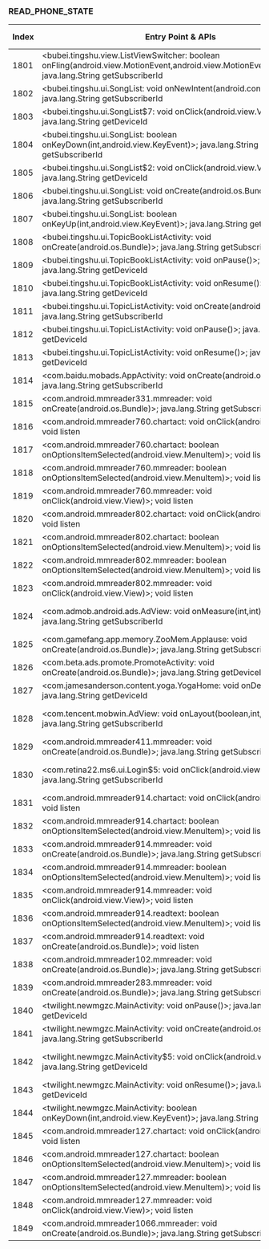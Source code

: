 ### READ_PHONE_STATE
| Index | Entry Point & APIs | Screen shot | Resource id | Label |
| ------------- | ------------- | ------------- |-------------|-------------|
| 1801 | <bubei.tingshu.view.ListViewSwitcher: boolean onFling(android.view.MotionEvent,android.view.MotionEvent,float,float)>; java.lang.String getSubscriberId | ![](D:\COSMOS\output\py\Drebin\VirusShare_Android_20130506\VirusShare_42e74c59a013383d09dbe74eedbf7a13\bubei.tingshu.ui.SongList.png) | {'2131165332': <sensitive_component.SensitiveComponent.SensitiveView object at 0x000001C6AD7B0940>} | |
| 1802 | <bubei.tingshu.ui.SongList: void onNewIntent(android.content.Intent)>; java.lang.String getSubscriberId | ![](D:\COSMOS\output\py\Drebin\VirusShare_Android_20130506\VirusShare_42e74c59a013383d09dbe74eedbf7a13\bubei.tingshu.ui.SongList.png) |  | |
| 1803 | <bubei.tingshu.ui.SongList$7: void onClick(android.view.View)>; java.lang.String getDeviceId | ![](D:\COSMOS\output\py\Drebin\VirusShare_Android_20130506\VirusShare_42e74c59a013383d09dbe74eedbf7a13\bubei.tingshu.ui.SongList.png) |  | |
| 1804 | <bubei.tingshu.ui.SongList: boolean onKeyDown(int,android.view.KeyEvent)>; java.lang.String getSubscriberId | ![](D:\COSMOS\output\py\Drebin\VirusShare_Android_20130506\VirusShare_42e74c59a013383d09dbe74eedbf7a13\bubei.tingshu.ui.SongList.png) |  | |
| 1805 | <bubei.tingshu.ui.SongList$2: void onClick(android.view.View)>; java.lang.String getDeviceId | ![](D:\COSMOS\output\py\Drebin\VirusShare_Android_20130506\VirusShare_42e74c59a013383d09dbe74eedbf7a13\bubei.tingshu.ui.SongList.png) |  | |
| 1806 | <bubei.tingshu.ui.SongList: void onCreate(android.os.Bundle)>; java.lang.String getSubscriberId | ![](D:\COSMOS\output\py\Drebin\VirusShare_Android_20130506\VirusShare_42e74c59a013383d09dbe74eedbf7a13\bubei.tingshu.ui.SongList.png) |  | |
| 1807 | <bubei.tingshu.ui.SongList: boolean onKeyUp(int,android.view.KeyEvent)>; java.lang.String getSubscriberId | ![](D:\COSMOS\output\py\Drebin\VirusShare_Android_20130506\VirusShare_42e74c59a013383d09dbe74eedbf7a13\bubei.tingshu.ui.SongList.png) |  | |
| 1808 | <bubei.tingshu.ui.TopicBookListActivity: void onCreate(android.os.Bundle)>; java.lang.String getSubscriberId | ![](D:\COSMOS\output\py\Drebin\VirusShare_Android_20130506\VirusShare_42e74c59a013383d09dbe74eedbf7a13\bubei.tingshu.ui.TopicBookListActivity.png) |  | |
| 1809 | <bubei.tingshu.ui.TopicBookListActivity: void onPause()>; java.lang.String getDeviceId | ![](D:\COSMOS\output\py\Drebin\VirusShare_Android_20130506\VirusShare_42e74c59a013383d09dbe74eedbf7a13\bubei.tingshu.ui.TopicBookListActivity.png) |  | |
| 1810 | <bubei.tingshu.ui.TopicBookListActivity: void onResume()>; java.lang.String getDeviceId | ![](D:\COSMOS\output\py\Drebin\VirusShare_Android_20130506\VirusShare_42e74c59a013383d09dbe74eedbf7a13\bubei.tingshu.ui.TopicBookListActivity.png) |  | |
| 1811 | <bubei.tingshu.ui.TopicListActivity: void onCreate(android.os.Bundle)>; java.lang.String getSubscriberId | ![](D:\COSMOS\output\py\Drebin\VirusShare_Android_20130506\VirusShare_42e74c59a013383d09dbe74eedbf7a13\bubei.tingshu.ui.TopicListActivity.png) |  | |
| 1812 | <bubei.tingshu.ui.TopicListActivity: void onPause()>; java.lang.String getDeviceId | ![](D:\COSMOS\output\py\Drebin\VirusShare_Android_20130506\VirusShare_42e74c59a013383d09dbe74eedbf7a13\bubei.tingshu.ui.TopicListActivity.png) |  | |
| 1813 | <bubei.tingshu.ui.TopicListActivity: void onResume()>; java.lang.String getDeviceId | ![](D:\COSMOS\output\py\Drebin\VirusShare_Android_20130506\VirusShare_42e74c59a013383d09dbe74eedbf7a13\bubei.tingshu.ui.TopicListActivity.png) |  | |
| 1814 | <com.baidu.mobads.AppActivity: void onCreate(android.os.Bundle)>; java.lang.String getSubscriberId | ![](D:\COSMOS\output\py\Drebin\VirusShare_Android_20130506\VirusShare_fdc770a89014a894efa22bb569c4e822\com.baidu.mobads.AppActivity.png) |  | |
| 1815 | <com.android.mmreader331.mmreader: void onCreate(android.os.Bundle)>; java.lang.String getSubscriberId | ![](D:\COSMOS\output\py\Drebin\VirusShare_Android_20130506\VirusShare_b319eed494b80b73d94e71a5e0b1e7a2\com.android.mmreader331.mmreader.png) |  | |
| 1816 | <com.android.mmreader760.chartact: void onClick(android.view.View)>; void listen | ![](D:\COSMOS\output\py\Drebin\VirusShare_Android_20130506\VirusShare_3fcdea1941935e2427437175c2e19289\com.android.mmreader760.chartact.png) |  | |
| 1817 | <com.android.mmreader760.chartact: boolean onOptionsItemSelected(android.view.MenuItem)>; void listen | ![](D:\COSMOS\output\py\Drebin\VirusShare_Android_20130506\VirusShare_3fcdea1941935e2427437175c2e19289\com.android.mmreader760.chartact.png) |  | |
| 1818 | <com.android.mmreader760.mmreader: boolean onOptionsItemSelected(android.view.MenuItem)>; void listen | ![](D:\COSMOS\output\py\Drebin\VirusShare_Android_20130506\VirusShare_3fcdea1941935e2427437175c2e19289\com.android.mmreader760.mmreader.png) |  | |
| 1819 | <com.android.mmreader760.mmreader: void onClick(android.view.View)>; void listen | ![](D:\COSMOS\output\py\Drebin\VirusShare_Android_20130506\VirusShare_3fcdea1941935e2427437175c2e19289\com.android.mmreader760.mmreader.png) |  | |
| 1820 | <com.android.mmreader802.chartact: void onClick(android.view.View)>; void listen | ![](D:\COSMOS\output\py\Drebin\VirusShare_Android_20130506\VirusShare_e307ac28a7fc57251d81b61695d58b19\com.android.mmreader802.chartact.png) |  | |
| 1821 | <com.android.mmreader802.chartact: boolean onOptionsItemSelected(android.view.MenuItem)>; void listen | ![](D:\COSMOS\output\py\Drebin\VirusShare_Android_20130506\VirusShare_e307ac28a7fc57251d81b61695d58b19\com.android.mmreader802.chartact.png) |  | |
| 1822 | <com.android.mmreader802.mmreader: boolean onOptionsItemSelected(android.view.MenuItem)>; void listen | ![](D:\COSMOS\output\py\Drebin\VirusShare_Android_20130506\VirusShare_e307ac28a7fc57251d81b61695d58b19\com.android.mmreader802.mmreader.png) |  | |
| 1823 | <com.android.mmreader802.mmreader: void onClick(android.view.View)>; void listen | ![](D:\COSMOS\output\py\Drebin\VirusShare_Android_20130506\VirusShare_e307ac28a7fc57251d81b61695d58b19\com.android.mmreader802.mmreader.png) |  | |
| 1824 | <com.admob.android.ads.AdView: void onMeasure(int,int)>; java.lang.String getSubscriberId | ![](D:\COSMOS\output\py\Drebin\VirusShare_Android_20130506\VirusShare_a48002cb40882b7b4fc6821119bdb2a6\com.sillycube.android.mathscramble.SmartMathMain.png) | {'2131165189': <sensitive_component.SensitiveComponent.SensitiveView object at 0x000001C6AD43FCF8>} | |
| 1825 | <com.gamefang.app.memory.ZooMem.Applause: void onCreate(android.os.Bundle)>; java.lang.String getSubscriberId | ![](D:\COSMOS\output\py\Drebin\VirusShare_Android_20130506\VirusShare_4012784515fa4fd95903f0049b3e6ab3\com.gamefang.app.memory.ZooMem.Applause.png) |  | |
| 1826 | <com.beta.ads.promote.PromoteActivity: void onCreate(android.os.Bundle)>; java.lang.String getDeviceId | ![](D:\COSMOS\output\py\Drebin\VirusShare_Android_20130506\VirusShare_402ff86c3394c7003dce805476cb471f\com.beta.ads.promote.PromoteActivity.png) |  | |
| 1827 | <com.jamesanderson.content.yoga.YogaHome: void onDestroy()>; java.lang.String getDeviceId | ![](D:\COSMOS\output\py\Drebin\VirusShare_Android_20130506\VirusShare_402ff86c3394c7003dce805476cb471f\com.jamesanderson.content.yoga.YogaHome.png) |  | |
| 1828 | <com.tencent.mobwin.AdView: void onLayout(boolean,int,int,int,int)>; java.lang.String getSubscriberId | ![](D:\COSMOS\output\py\Drebin\VirusShare_Android_20130506\VirusShare_403ba8baabd93af636a938d7fd723a61\cn.playboy.oneclickroot.UniversalAndroot.png) | {'2130903040': <sensitive_component.SensitiveComponent.SensitiveView object at 0x000001C6AD426048>} | |
| 1829 | <com.android.mmreader411.mmreader: void onCreate(android.os.Bundle)>; java.lang.String getSubscriberId | ![](D:\COSMOS\output\py\Drebin\VirusShare_Android_20130506\VirusShare_a45986e7c4d32acc971bb83ea997f813\com.android.mmreader411.mmreader.png) |  | |
| 1830 | <com.retina22.ms6.ui.Login$5: void onClick(android.view.View)>; java.lang.String getSubscriberId | ![](D:\COSMOS\output\py\Drebin\VirusShare_Android_20130506\VirusShare_a066dffaa9a18dd6ea16d3ff857631b0\com.retina22.ms6.ui.Login.png) | {'2131165195': <sensitive_component.SensitiveComponent.SensitiveView object at 0x000001C6AD801940>} | |
| 1831 | <com.android.mmreader914.chartact: void onClick(android.view.View)>; void listen | ![](D:\COSMOS\output\py\Drebin\VirusShare_Android_20130506\VirusShare_40776cbbbaff85692ea3c7c6c6b3e44a\com.android.mmreader914.chartact.png) |  | |
| 1832 | <com.android.mmreader914.chartact: boolean onOptionsItemSelected(android.view.MenuItem)>; void listen | ![](D:\COSMOS\output\py\Drebin\VirusShare_Android_20130506\VirusShare_40776cbbbaff85692ea3c7c6c6b3e44a\com.android.mmreader914.chartact.png) |  | |
| 1833 | <com.android.mmreader914.mmreader: void onCreate(android.os.Bundle)>; java.lang.String getSubscriberId | ![](D:\COSMOS\output\py\Drebin\VirusShare_Android_20130506\VirusShare_40776cbbbaff85692ea3c7c6c6b3e44a\com.android.mmreader914.mmreader.png) |  | |
| 1834 | <com.android.mmreader914.mmreader: boolean onOptionsItemSelected(android.view.MenuItem)>; void listen | ![](D:\COSMOS\output\py\Drebin\VirusShare_Android_20130506\VirusShare_40776cbbbaff85692ea3c7c6c6b3e44a\com.android.mmreader914.mmreader.png) |  | |
| 1835 | <com.android.mmreader914.mmreader: void onClick(android.view.View)>; void listen | ![](D:\COSMOS\output\py\Drebin\VirusShare_Android_20130506\VirusShare_40776cbbbaff85692ea3c7c6c6b3e44a\com.android.mmreader914.mmreader.png) |  | |
| 1836 | <com.android.mmreader914.readtext: boolean onOptionsItemSelected(android.view.MenuItem)>; void listen | ![](D:\COSMOS\output\py\Drebin\VirusShare_Android_20130506\VirusShare_40776cbbbaff85692ea3c7c6c6b3e44a\com.android.mmreader914.readtext.png) |  | |
| 1837 | <com.android.mmreader914.readtext: void onCreate(android.os.Bundle)>; void listen | ![](D:\COSMOS\output\py\Drebin\VirusShare_Android_20130506\VirusShare_40776cbbbaff85692ea3c7c6c6b3e44a\com.android.mmreader914.readtext.png) |  | |
| 1838 | <com.android.mmreader102.mmreader: void onCreate(android.os.Bundle)>; java.lang.String getSubscriberId | ![](D:\COSMOS\output\py\Drebin\VirusShare_Android_20130506\VirusShare_40c3f1ac8b3425ba24e600b78cb73357\com.android.mmreader102.mmreader.png) |  | |
| 1839 | <com.android.mmreader283.mmreader: void onCreate(android.os.Bundle)>; java.lang.String getSubscriberId | ![](D:\COSMOS\output\py\Drebin\VirusShare_Android_20130506\VirusShare_40d2e62f9b5aef6f5e81a0678da554c9\com.android.mmreader283.mmreader.png) |  | |
| 1840 | <twilight.newmgzc.MainActivity: void onPause()>; java.lang.String getDeviceId | ![](D:\COSMOS\output\py\Drebin\VirusShare_Android_20130506\VirusShare_40d63cd2d4d5123b19f89940b206a85d\twilight.newmgzc.MainActivity.png) |  | |
| 1841 | <twilight.newmgzc.MainActivity: void onCreate(android.os.Bundle)>; java.lang.String getSubscriberId | ![](D:\COSMOS\output\py\Drebin\VirusShare_Android_20130506\VirusShare_40d63cd2d4d5123b19f89940b206a85d\twilight.newmgzc.MainActivity.png) |  | |
| 1842 | <twilight.newmgzc.MainActivity$5: void onClick(android.view.View)>; java.lang.String getDeviceId | ![](D:\COSMOS\output\py\Drebin\VirusShare_Android_20130506\VirusShare_40d63cd2d4d5123b19f89940b206a85d\twilight.newmgzc.MainActivity.png) | {'2131165190': <sensitive_component.SensitiveComponent.SensitiveView object at 0x000001C6AD38ADD8>} | |
| 1843 | <twilight.newmgzc.MainActivity: void onResume()>; java.lang.String getDeviceId | ![](D:\COSMOS\output\py\Drebin\VirusShare_Android_20130506\VirusShare_40d63cd2d4d5123b19f89940b206a85d\twilight.newmgzc.MainActivity.png) |  | |
| 1844 | <twilight.newmgzc.MainActivity: boolean onKeyDown(int,android.view.KeyEvent)>; java.lang.String getDeviceId | ![](D:\COSMOS\output\py\Drebin\VirusShare_Android_20130506\VirusShare_40d63cd2d4d5123b19f89940b206a85d\twilight.newmgzc.MainActivity.png) |  | |
| 1845 | <com.android.mmreader127.chartact: void onClick(android.view.View)>; void listen | ![](D:\COSMOS\output\py\Drebin\VirusShare_Android_20130506\VirusShare_40d7ecb8389f4c2cd9f6fbfc2134251b\com.android.mmreader127.chartact.png) |  | |
| 1846 | <com.android.mmreader127.chartact: boolean onOptionsItemSelected(android.view.MenuItem)>; void listen | ![](D:\COSMOS\output\py\Drebin\VirusShare_Android_20130506\VirusShare_40d7ecb8389f4c2cd9f6fbfc2134251b\com.android.mmreader127.chartact.png) |  | |
| 1847 | <com.android.mmreader127.mmreader: boolean onOptionsItemSelected(android.view.MenuItem)>; void listen | ![](D:\COSMOS\output\py\Drebin\VirusShare_Android_20130506\VirusShare_40d7ecb8389f4c2cd9f6fbfc2134251b\com.android.mmreader127.mmreader.png) |  | |
| 1848 | <com.android.mmreader127.mmreader: void onClick(android.view.View)>; void listen | ![](D:\COSMOS\output\py\Drebin\VirusShare_Android_20130506\VirusShare_40d7ecb8389f4c2cd9f6fbfc2134251b\com.android.mmreader127.mmreader.png) |  | |
| 1849 | <com.android.mmreader1066.mmreader: void onCreate(android.os.Bundle)>; java.lang.String getSubscriberId | ![](D:\COSMOS\output\py\Drebin\VirusShare_Android_20130506\VirusShare_40f23816054d204cf4a2bbbfbb247274\com.android.mmreader1066.mmreader.png) |  | |
